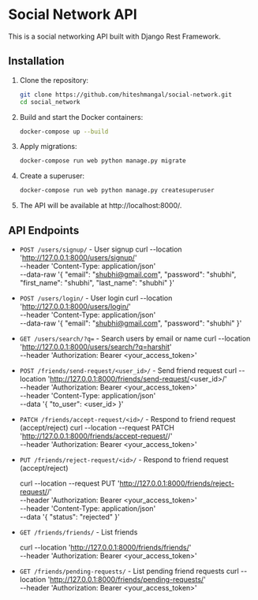 # Social Network API

This is a social networking API built with Django Rest Framework.

## Installation

1. Clone the repository:

    ```sh
    git clone https://github.com/hiteshmangal/social-network.git
    cd social_network
    ```


2. Build and start the Docker containers:

    ```sh
    docker-compose up --build
    ```

3. Apply migrations:

    ```sh
    docker-compose run web python manage.py migrate
    ```

4. Create a superuser:

    ```sh
    docker-compose run web python manage.py createsuperuser
    ```

5. The API will be available at http://localhost:8000/.

## API Endpoints

- `POST /users/signup/` - User signup
    curl --location 'http://127.0.0.1:8000/users/signup/' \
    --header 'Content-Type: application/json' \
    --data-raw '{
            "email": "shubhi@gmail.com",
            "password": "shubhi",
            "first_name": "shubhi",
            "last_name": "shubhi"
            }'

            
- `POST /users/login/` - User login
    curl --location 'http://127.0.0.1:8000/users/login/' \
    --header 'Content-Type: application/json' \
    --data-raw '{
    "email": "shubhi@gmail.com",
    "password": "shubhi"
    }'


- `GET /users/search/?q=` - Search users by email or name
    curl --location 'http://127.0.0.1:8000/users/search/?q=harshit' \
    --header 'Authorization: Bearer <your_access_token>'


- `POST /friends/send-request/<user_id>/` - Send friend request
    curl --location 'http://127.0.0.1:8000/friends/send-request/<user_id>/' \
    --header 'Authorization: Bearer <your_access_token>' \
    --header 'Content-Type: application/json' \
    --data '{
    "to_user": <user_id>
    }'

- `PATCH /friends/accept-request/<id>/` - Respond to friend request (accept/reject)
    curl --location --request PATCH 'http://127.0.0.1:8000/friends/accept-request/<id>/' \
    --header 'Authorization: Bearer <your_access_token>'


- `PUT /friends/reject-request/<id>/` - Respond to friend request (accept/reject)

    curl --location --request PUT 'http://127.0.0.1:8000/friends/reject-request/<id>/' \
    --header 'Authorization: Bearer <your_access_token>' \
    --header 'Content-Type: application/json' \
    --data '{
    "status": "rejected"
    }'
- `GET /friends/friends/` - List friends

    curl --location 'http://127.0.0.1:8000/friends/friends/' \
    --header 'Authorization: Bearer <your_access_token>'

- `GET /friends/pending-requests/` - List pending friend requests
    curl --location 'http://127.0.0.1:8000/friends/pending-requests/' \
    --header 'Authorization: Bearer <your_access_token>'


